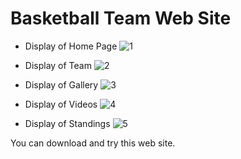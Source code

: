 # Basketball Team Web Site
- Display of Home Page
![1](https://user-images.githubusercontent.com/80620802/196030484-68e990b0-6885-44b6-8ced-ffb6461de224.png)

- Display of Team
![2](https://user-images.githubusercontent.com/80620802/196030498-e3f1aa4d-c343-480e-a128-578ee837887d.png)

- Display of Gallery
![3](https://user-images.githubusercontent.com/80620802/196030514-ebf85a51-d104-41fa-ab0a-95fcfcf7b616.png)

- Display of Videos
![4](https://user-images.githubusercontent.com/80620802/196030528-b1971b60-5ef8-49d0-9cf9-44ffc0ccb605.png)
  
- Display of Standings
![5](https://user-images.githubusercontent.com/80620802/196030547-4db22037-64e1-4dc6-929e-2b68d3cfa1a8.png)

You can download and try this web site.